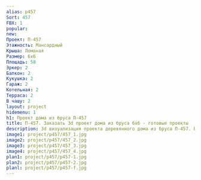 ```yaml
---
alias: p457
Sort: 457
FBX: 1
popular: 
new: 
Проект: П-457
Этажность: Мансардный
Крыша: Ломаная
Размер: 6х6
Площадь: 58
Эркер: 2
Балкон: 2
Кукушка: 2
Гараж: 2
Котельная: 2
Терраса: 2
В чашу: 2
layout: project
hidemenu: 1
h1: Проект дома из бруса П-457
title: П-457. Заказать 3d проект дома из бруса 6х6 - готовые проекты
description: 3d визуализация проекта деревянного дома из бруса П-457. Площадь 58 м2, размер 6х6. Вы можете внести любые изменения в проект.
image1: project/p457/457_1.jpg
image2: project/p457/457_2.jpg
image3: project/p457/457_3.jpg
image4: project/p457/457_4.jpg
plan1: project/p457/p457-1.jpg
plan2: project/p457/p457-2.jpg
planl: project/p457/p457-f.jpg
---
```

